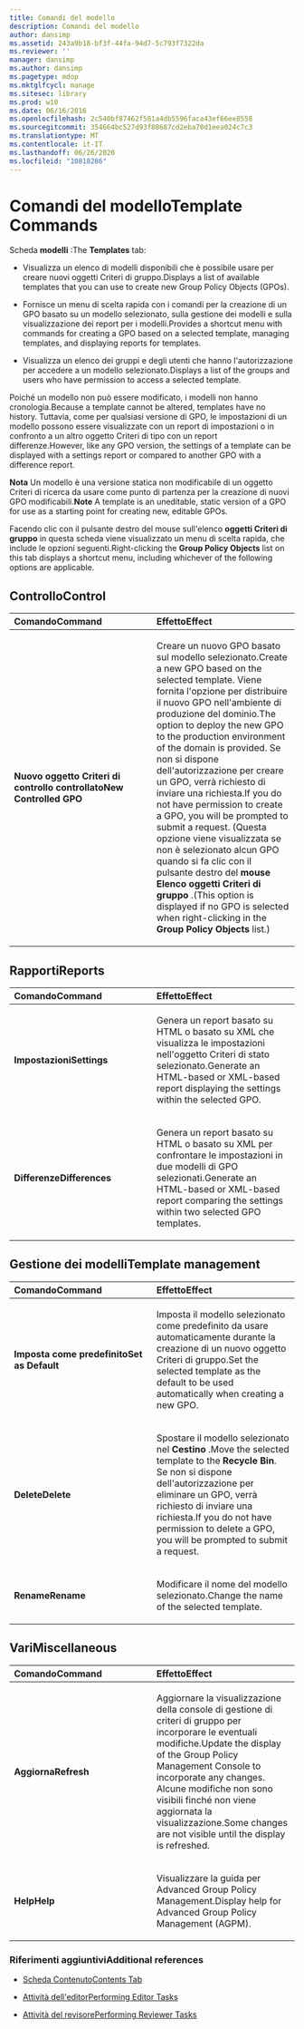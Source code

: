 ```yaml
---
title: Comandi del modello
description: Comandi del modello
author: dansimp
ms.assetid: 243a9b18-bf3f-44fa-94d7-5c793f7322da
ms.reviewer: ''
manager: dansimp
ms.author: dansimp
ms.pagetype: mdop
ms.mktglfcycl: manage
ms.sitesec: library
ms.prod: w10
ms.date: 06/16/2016
ms.openlocfilehash: 2c540bf87462f501a4db5596faca43ef66ee8558
ms.sourcegitcommit: 354664bc527d93f80687cd2eba70d1eea024c7c3
ms.translationtype: MT
ms.contentlocale: it-IT
ms.lasthandoff: 06/26/2020
ms.locfileid: "10818286"
---
```

# <span data-ttu-id="dd535-103">Comandi del modello</span><span class="sxs-lookup"><span data-stu-id="dd535-103">Template Commands</span></span>


<span data-ttu-id="dd535-104">Scheda **modelli** :</span><span class="sxs-lookup"><span data-stu-id="dd535-104">The **Templates** tab:</span></span>

-   <span data-ttu-id="dd535-105">Visualizza un elenco di modelli disponibili che è possibile usare per creare nuovi oggetti Criteri di gruppo.</span><span class="sxs-lookup"><span data-stu-id="dd535-105">Displays a list of available templates that you can use to create new Group Policy Objects (GPOs).</span></span>

-   <span data-ttu-id="dd535-106">Fornisce un menu di scelta rapida con i comandi per la creazione di un GPO basato su un modello selezionato, sulla gestione dei modelli e sulla visualizzazione dei report per i modelli.</span><span class="sxs-lookup"><span data-stu-id="dd535-106">Provides a shortcut menu with commands for creating a GPO based on a selected template, managing templates, and displaying reports for templates.</span></span>

-   <span data-ttu-id="dd535-107">Visualizza un elenco dei gruppi e degli utenti che hanno l'autorizzazione per accedere a un modello selezionato.</span><span class="sxs-lookup"><span data-stu-id="dd535-107">Displays a list of the groups and users who have permission to access a selected template.</span></span>

<span data-ttu-id="dd535-108">Poiché un modello non può essere modificato, i modelli non hanno cronologia.</span><span class="sxs-lookup"><span data-stu-id="dd535-108">Because a template cannot be altered, templates have no history.</span></span> <span data-ttu-id="dd535-109">Tuttavia, come per qualsiasi versione di GPO, le impostazioni di un modello possono essere visualizzate con un report di impostazioni o in confronto a un altro oggetto Criteri di tipo con un report differenze.</span><span class="sxs-lookup"><span data-stu-id="dd535-109">However, like any GPO version, the settings of a template can be displayed with a settings report or compared to another GPO with a difference report.</span></span>

<span data-ttu-id="dd535-110">**Nota**  Un modello è una versione statica non modificabile di un oggetto Criteri di ricerca da usare come punto di partenza per la creazione di nuovi GPO modificabili.</span><span class="sxs-lookup"><span data-stu-id="dd535-110">**Note** A template is an uneditable, static version of a GPO for use as a starting point for creating new, editable GPOs.</span></span>

 

<span data-ttu-id="dd535-111">Facendo clic con il pulsante destro del mouse sull'elenco **oggetti Criteri di gruppo** in questa scheda viene visualizzato un menu di scelta rapida, che include le opzioni seguenti.</span><span class="sxs-lookup"><span data-stu-id="dd535-111">Right-clicking the **Group Policy Objects** list on this tab displays a shortcut menu, including whichever of the following options are applicable.</span></span>

## <span data-ttu-id="dd535-112">Controllo</span><span class="sxs-lookup"><span data-stu-id="dd535-112">Control</span></span>


<table>
<colgroup>
<col width="50%" />
<col width="50%" />
</colgroup>
<thead>
<tr class="header">
<th align="left"><span data-ttu-id="dd535-113">Comando</span><span class="sxs-lookup"><span data-stu-id="dd535-113">Command</span></span></th>
<th align="left"><span data-ttu-id="dd535-114">Effetto</span><span class="sxs-lookup"><span data-stu-id="dd535-114">Effect</span></span></th>
</tr>
</thead>
<tbody>
<tr class="odd">
<td align="left"><p><strong><span data-ttu-id="dd535-115">Nuovo oggetto Criteri di controllo controllato</span><span class="sxs-lookup"><span data-stu-id="dd535-115">New Controlled GPO</span></span></strong></p></td>
<td align="left"><p><span data-ttu-id="dd535-116">Creare un nuovo GPO basato sul modello selezionato.</span><span class="sxs-lookup"><span data-stu-id="dd535-116">Create a new GPO based on the selected template.</span></span> <span data-ttu-id="dd535-117">Viene fornita l'opzione per distribuire il nuovo GPO nell'ambiente di produzione del dominio.</span><span class="sxs-lookup"><span data-stu-id="dd535-117">The option to deploy the new GPO to the production environment of the domain is provided.</span></span> <span data-ttu-id="dd535-118">Se non si dispone dell'autorizzazione per creare un GPO, verrà richiesto di inviare una richiesta.</span><span class="sxs-lookup"><span data-stu-id="dd535-118">If you do not have permission to create a GPO, you will be prompted to submit a request.</span></span> <span data-ttu-id="dd535-119">(Questa opzione viene visualizzata se non è selezionato alcun GPO quando si fa clic con il pulsante destro del <strong> mouse Elenco oggetti Criteri di gruppo </strong> .</span><span class="sxs-lookup"><span data-stu-id="dd535-119">(This option is displayed if no GPO is selected when right-clicking in the <strong>Group Policy Objects</strong> list.)</span></span></p></td>
</tr>
</tbody>
</table>

 

## <span data-ttu-id="dd535-120">Rapporti</span><span class="sxs-lookup"><span data-stu-id="dd535-120">Reports</span></span>


<table>
<colgroup>
<col width="50%" />
<col width="50%" />
</colgroup>
<thead>
<tr class="header">
<th align="left"><span data-ttu-id="dd535-121">Comando</span><span class="sxs-lookup"><span data-stu-id="dd535-121">Command</span></span></th>
<th align="left"><span data-ttu-id="dd535-122">Effetto</span><span class="sxs-lookup"><span data-stu-id="dd535-122">Effect</span></span></th>
</tr>
</thead>
<tbody>
<tr class="odd">
<td align="left"><p><strong><span data-ttu-id="dd535-123">Impostazioni</span><span class="sxs-lookup"><span data-stu-id="dd535-123">Settings</span></span></strong></p></td>
<td align="left"><p><span data-ttu-id="dd535-124">Genera un report basato su HTML o basato su XML che visualizza le impostazioni nell'oggetto Criteri di stato selezionato.</span><span class="sxs-lookup"><span data-stu-id="dd535-124">Generate an HTML-based or XML-based report displaying the settings within the selected GPO.</span></span></p></td>
</tr>
<tr class="even">
<td align="left"><p><strong><span data-ttu-id="dd535-125">Differenze</span><span class="sxs-lookup"><span data-stu-id="dd535-125">Differences</span></span></strong></p></td>
<td align="left"><p><span data-ttu-id="dd535-126">Genera un report basato su HTML o basato su XML per confrontare le impostazioni in due modelli di GPO selezionati.</span><span class="sxs-lookup"><span data-stu-id="dd535-126">Generate an HTML-based or XML-based report comparing the settings within two selected GPO templates.</span></span></p></td>
</tr>
</tbody>
</table>

 

## <span data-ttu-id="dd535-127">Gestione dei modelli</span><span class="sxs-lookup"><span data-stu-id="dd535-127">Template management</span></span>


<table>
<colgroup>
<col width="50%" />
<col width="50%" />
</colgroup>
<thead>
<tr class="header">
<th align="left"><span data-ttu-id="dd535-128">Comando</span><span class="sxs-lookup"><span data-stu-id="dd535-128">Command</span></span></th>
<th align="left"><span data-ttu-id="dd535-129">Effetto</span><span class="sxs-lookup"><span data-stu-id="dd535-129">Effect</span></span></th>
</tr>
</thead>
<tbody>
<tr class="odd">
<td align="left"><p><strong><span data-ttu-id="dd535-130">Imposta come predefinito</span><span class="sxs-lookup"><span data-stu-id="dd535-130">Set as Default</span></span></strong></p></td>
<td align="left"><p><span data-ttu-id="dd535-131">Imposta il modello selezionato come predefinito da usare automaticamente durante la creazione di un nuovo oggetto Criteri di gruppo.</span><span class="sxs-lookup"><span data-stu-id="dd535-131">Set the selected template as the default to be used automatically when creating a new GPO.</span></span></p></td>
</tr>
<tr class="even">
<td align="left"><p><strong><span data-ttu-id="dd535-132">Delete</span><span class="sxs-lookup"><span data-stu-id="dd535-132">Delete</span></span></strong></p></td>
<td align="left"><p><span data-ttu-id="dd535-133">Spostare il modello selezionato nel <strong> Cestino </strong> .</span><span class="sxs-lookup"><span data-stu-id="dd535-133">Move the selected template to the <strong>Recycle Bin</strong>.</span></span> <span data-ttu-id="dd535-134">Se non si dispone dell'autorizzazione per eliminare un GPO, verrà richiesto di inviare una richiesta.</span><span class="sxs-lookup"><span data-stu-id="dd535-134">If you do not have permission to delete a GPO, you will be prompted to submit a request.</span></span></p></td>
</tr>
<tr class="odd">
<td align="left"><p><strong><span data-ttu-id="dd535-135">Rename</span><span class="sxs-lookup"><span data-stu-id="dd535-135">Rename</span></span></strong></p></td>
<td align="left"><p><span data-ttu-id="dd535-136">Modificare il nome del modello selezionato.</span><span class="sxs-lookup"><span data-stu-id="dd535-136">Change the name of the selected template.</span></span></p></td>
</tr>
</tbody>
</table>

 

## <span data-ttu-id="dd535-137">Vari</span><span class="sxs-lookup"><span data-stu-id="dd535-137">Miscellaneous</span></span>


<table>
<colgroup>
<col width="50%" />
<col width="50%" />
</colgroup>
<thead>
<tr class="header">
<th align="left"><span data-ttu-id="dd535-138">Comando</span><span class="sxs-lookup"><span data-stu-id="dd535-138">Command</span></span></th>
<th align="left"><span data-ttu-id="dd535-139">Effetto</span><span class="sxs-lookup"><span data-stu-id="dd535-139">Effect</span></span></th>
</tr>
</thead>
<tbody>
<tr class="odd">
<td align="left"><p><strong><span data-ttu-id="dd535-140">Aggiorna</span><span class="sxs-lookup"><span data-stu-id="dd535-140">Refresh</span></span></strong></p></td>
<td align="left"><p><span data-ttu-id="dd535-141">Aggiornare la visualizzazione della console di gestione di criteri di gruppo per incorporare le eventuali modifiche.</span><span class="sxs-lookup"><span data-stu-id="dd535-141">Update the display of the Group Policy Management Console to incorporate any changes.</span></span> <span data-ttu-id="dd535-142">Alcune modifiche non sono visibili finché non viene aggiornata la visualizzazione.</span><span class="sxs-lookup"><span data-stu-id="dd535-142">Some changes are not visible until the display is refreshed.</span></span></p></td>
</tr>
<tr class="even">
<td align="left"><p><strong><span data-ttu-id="dd535-143">Help</span><span class="sxs-lookup"><span data-stu-id="dd535-143">Help</span></span></strong></p></td>
<td align="left"><p><span data-ttu-id="dd535-144">Visualizzare la guida per Advanced Group Policy Management.</span><span class="sxs-lookup"><span data-stu-id="dd535-144">Display help for Advanced Group Policy Management (AGPM).</span></span></p></td>
</tr>
</tbody>
</table>

 

### <span data-ttu-id="dd535-145">Riferimenti aggiuntivi</span><span class="sxs-lookup"><span data-stu-id="dd535-145">Additional references</span></span>

-   [<span data-ttu-id="dd535-146">Scheda Contenuto</span><span class="sxs-lookup"><span data-stu-id="dd535-146">Contents Tab</span></span>](contents-tab-agpm40.md)

-   [<span data-ttu-id="dd535-147">Attività dell'editor</span><span class="sxs-lookup"><span data-stu-id="dd535-147">Performing Editor Tasks</span></span>](performing-editor-tasks-agpm40.md)

-   [<span data-ttu-id="dd535-148">Attività del revisore</span><span class="sxs-lookup"><span data-stu-id="dd535-148">Performing Reviewer Tasks</span></span>](performing-reviewer-tasks-agpm40.md)

 

 





